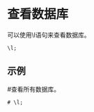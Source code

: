 # 查看数据库<a name="ZH-CN_TOPIC_0230590570"></a>

可以使用\\l语句来查看数据库。

```
\l;
```

## 示例<a name="section207605920321"></a>

\#查看所有数据库。

```
# \l;
```

